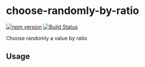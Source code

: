 # choose-randomly-by-ratio

[![npm version](https://badge.fury.io/js/choose-randomly-by-ratio.svg)](http://badge.fury.io/js/choose-randomly-by-ratio)
[![Build Status](https://travis-ci.org/kjirou/choose-randomly-by-ratio.svg?branch=master)](https://travis-ci.org/kjirou/choose-randomly-by-ratio)

Choose randomly a value by ratio


## Usage
